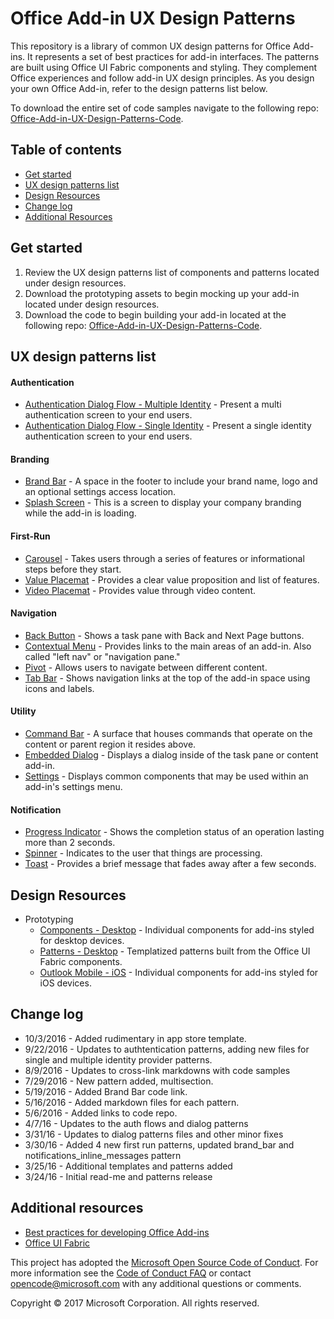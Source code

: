 # Office Add-in UX Design Patterns

This repository is a library of common UX design patterns for Office Add-ins. It represents a set of best practices for add-in interfaces. The patterns are built using Office UI Fabric components and styling. They complement Office experiences and follow add-in UX design principles. As you design your own Office Add-in, refer to the design patterns list below.

To download the entire set of code samples navigate to the following repo:  [Office-Add-in-UX-Design-Patterns-Code](https://github.com/OfficeDev/Office-Add-in-UX-Design-Patterns-Code "Office-Add-in-UX-Design-Patterns-Code").

## Table of contents

- [Get started](#user-content-get-started)
- [UX design patterns list](#user-content-ux-design-patterns-list)
- [Design Resources](#user-content-design-resources)
- [Change log](#user-content-change-log)
- [Additional Resources](#user-content-additional-resources)

## Get started

1. Review the UX design patterns list of components and patterns located under design resources.
2. Download the prototyping assets to begin mocking up your add-in located under design resources.
3. Download the code to begin building your add-in located at the following repo: [Office-Add-in-UX-Design-Patterns-Code](https://github.com/OfficeDev/Office-Add-in-UX-Design-Patterns-Code "Office-Add-in-UX-Design-Patterns-Code").

## UX design patterns list

#### Authentication

  * [Authentication Dialog Flow - Multiple Identity](patterns/auth-multi.md) - Present a multi authentication screen to your end users.
  * [Authentication Dialog Flow - Single Identity](patterns/auth-single.md) - Present a single identity authentication screen to your end users.

#### Branding
  
  * [Brand Bar](patterns/brand-bar.md) - A space in the footer to include your brand name, logo and an optional settings access location.
  * [Splash Screen](patterns/splash-screen.md) - This is a screen to display your company branding while the add-in is loading.
 
#### First-Run

  * [Carousel](patterns/carousel.md) - Takes users through a series of features or informational steps before they start.
  * [Value Placemat](patterns/value-placemat.md) - Provides a clear value proposition and list of features.
  * [Video Placemat](patterns/video-placemat.md) - Provides value through video content.

#### Navigation

  * [Back Button](patterns/back-button.md) - Shows a task pane with Back and Next Page buttons.
  * [Contextual Menu](patterns/contextual-menu.md) - Provides links to the main areas of an add-in. Also called "left nav" or "navigation pane."
  * [Pivot](patterns/pivot.md) - Allows users to navigate between different content. 
  * [Tab Bar](patterns/tab-bar.md) - Shows navigation links at the top of the add-in space using icons and labels.

#### Utility

  * [Command Bar](patterns/command-bar.md) - A surface that houses commands that operate on the content or parent region it resides above.
  * [Embedded Dialog](patterns/embedded-dialog.md) - Displays a dialog inside of the task pane or content add-in.
  * [Settings](patterns/settings.md) - Displays common components that may be used within an add-in's settings menu.
  
#### Notification

  * [Progress Indicator](patterns/progress-indicator.md) - Shows the completion status of an operation lasting more than 2 seconds.
  * [Spinner](patterns/spinner.md) - Indicates to the user that things are processing.
  * [Toast](patterns/toast.md) - Provides a brief message that fades away after a few seconds.

## Design Resources

* Prototyping
  * [Components - Desktop](assets/AddinUXDesign_UIComponents.ai) - Individual components for add-ins styled for desktop devices.
  * [Patterns - Desktop](assets/AddinUXDesign_UXPatterns.ai) - Templatized patterns built from the Office UI Fabric components. 
  * [Outlook Mobile - iOS](assets/iOS-Addins-Components-Final.sketch) - Individual components for add-ins styled for iOS devices. 

## Change log
* 10/3/2016 - Added rudimentary in app store template.
* 9/22/2016 - Updates to authtentication patterns, adding new files for single and multiple identity provider patterns. 
* 8/9/2016 - Updates to cross-link markdowns with code samples
* 7/29/2016 - New pattern added, multisection. 
* 5/19/2016 - Added Brand Bar code link.
* 5/16/2016 - Added markdown files for each pattern.
* 5/6/2016 - Added links to code repo.
* 4/7/16 - Updates to the auth flows and dialog patterns
* 3/31/16 - Updates to dialog patterns files and other minor fixes
* 3/30/16 - Added 4 new first run patterns, updated brand_bar and notifications_inline_messages pattern
* 3/25/16 - Additional templates and patterns added
* 3/24/16 - Initial read-me and patterns release

## Additional resources

* [Best practices for developing Office Add-ins](https://dev.office.com/docs/add-ins/overview/add-in-development-best-practices)
* [Office UI Fabric](http://dev.office.com/fabric/)

This project has adopted the [Microsoft Open Source Code of Conduct](https://opensource.microsoft.com/codeofconduct/). For more information see the [Code of Conduct FAQ](https://opensource.microsoft.com/codeofconduct/faq/) or contact [opencode@microsoft.com](mailto:opencode@microsoft.com) with any additional questions or comments.

Copyright © 2017 Microsoft Corporation. All rights reserved.